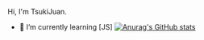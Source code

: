Hi, I'm TsukiJuan.

- 🌱 I’m currently learning [JS]
  [![Anurag's GitHub stats](https://github-readme-stats.vercel.app/api?TsukiJuan=anuraghazra)](https://github.com/anuraghazra/github-readme-stats)
